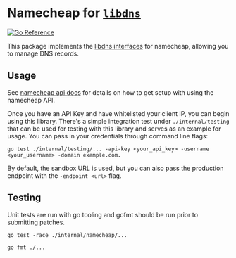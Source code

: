# Namecheap for [`libdns`](https://github.com/libdns/libdns)

[![Go Reference](https://pkg.go.dev/badge/test.svg)](https://pkg.go.dev/github.com/libdns/namecheap)

This package implements the [libdns interfaces](https://github.com/libdns/libdns) for namecheap, allowing you to manage DNS records.

## Usage

See [namecheap api docs](https://www.namecheap.com/support/api/intro/) for details on how to get setup with using the namecheap API.

Once you have an API Key and have whitelisted your client IP, you can begin using this library. There's a simple integration test under `./internal/testing` that can be used for testing with this library and serves as an example for usage. You can pass in your credentials through command line flags:

```shell
go test ./internal/testing/... -api-key <your_api_key> -username <your_username> -domain example.com.
```

By default, the sandbox URL is used, but you can also pass the production endpoint with the `-endpoint <url>` flag.

## Testing

Unit tests are run with go tooling and gofmt should be run prior to submitting patches.

```shell
go test -race ./internal/namecheap/...
```

```shell
go fmt ./...
```
